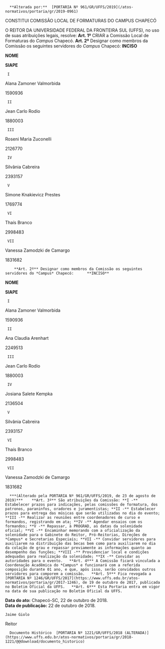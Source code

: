       **Alterada por:**  [PORTARIA Nº 961/GR/UFFS/2019](/atos-normativos/portaria/gr/2019-0961) 

   CONSTITUI COMISSÃO LOCAL DE FORMATURAS DO CAMPUS CHAPECÓ  

O REITOR DA UNIVERSIDADE FEDERAL DA FRONTEIRA SUL (UFFS), no uso de suas atribuições legais, resolve:   **Art. 1º** CRIAR a Comissão Local de Formaturas do *Campus* Chapecó.   **Art. 2º** Designar como membros da Comissão os seguintes servidores do *Campus* Chapecó:      **INCISO**

   **NOME**

   **SIAPE**

     I

   Alana Zamoner Valmorbida

   1590936

     II

   Jean Carlo Rodio

   1880003

     III

   Roseni Maria Zuconelli

   2126770

     IV

   Silvânia Cabreira

   2393157

     V

   Simone Knakievicz Prestes

   1769774

     VI

   Thaís Branco

   2998483

     VII

   Vanessa Zamodzki de Camargo

   1831682

        **Art. 2º** Designar como membros da Comissão os seguintes servidores do *Campus* Chapecó:      **INCISO**

   **NOME**

   **SIAPE**

     I

   Alana Zamoner Valmorbida

   1590936

     II

   Ana Claudia Arenhart

   2249513

     III

   Jean Carlo Rodio

   1880003

     IV

   Josiana Salete Kempka

   2136504

     V

   Silvânia Cabreira

   2393157

     VI

   Thaís Branco

   2998483

     VII

   Vanessa Zamodzki de Camargo

   1831682

      ***(Alterado pela PORTARIA Nº 961/GR/UFFS/2019, de 23 de agosto de 2019)***    **Art. 3º** São atribuições da Comissão: **I -** Estabelecer prazos para indicações, pelas comissões de formatura, dos patronos, paraninfos, oradores e juramentistas; **II -** Estabelecer prazos para entrega das músicas que serão utilizadas no dia do evento; **III -** Realizar as reuniões entre coordenadores de curso e formandos, registrando em ata; **IV -** Agendar ensaios com os formandos; **V -** Repassar, à PROGRAD, as datas da solenidade oficial; **VI -** Encaminhar memorando com a oficialização da solenidade para o Gabinete do Reitor, Pró-Reitorias, Direções de *Campus* e Secretarias Especiais; **VII -** Convidar servidores para auxiliarem na distribuição das becas bem como para auxiliarem no dia da colação de grau e repassar previamente as informações quanto ao desempenho das funções; **VIII -** Providenciar local e condições adequadas para realização da solenidade; **IX -** Convidar as autoridades para o evento.   **Art. 4º** A Comissão ficará vinculada a Coordenação Acadêmica do *Campus* e funcionará com a referida composição durante 01 ano, e que, após isso, serão convidados outros servidores para comporem a comissão.   **Art. 5º** Fica revogada a [PORTARIA Nº 1246/GR/UFFS/2017](https://www.uffs.edu.br/atos-normativos/portaria/gr/2017-1246), de 19 de outubro de 2017, publicada no Boletim Oficial da UFFS.   **Art. 6º** Esta Portaria entra em vigor na data de sua publicação no Boletim Oficial da UFFS.     

   **Data do ato:** Chapecó-SC, 22 de outubro de 2018.   
 **Data de publicação:**  22 de outubro de 2018. 

    Jaime Giolo   
 Reitor 

      Documento Histórico  [PORTARIA Nº 1221/GR/UFFS/2018 (ALTERADA)](https://www.uffs.edu.br/atos-normativos/portaria/gr/2018-1221/@@download/documento_historico)     
      